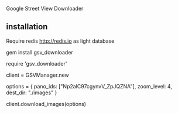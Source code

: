 Google Street View Downloader

## installation ##

Require redis http://redis.io as light database

gem install gsv_downloader

require 'gsv_downloader'


client  = GSVManager.new

options =  {
	pano_ids: ["Np2alC97cgynvV_ZpJQZNA"],
 	zoom_level: 4,
 	dest_dir: "./images"
}

client.download_images(options)